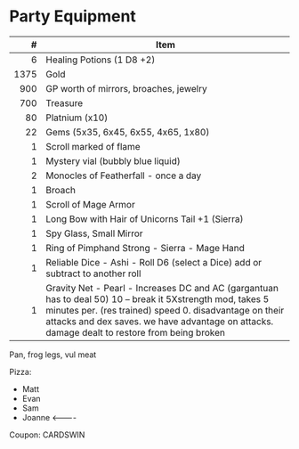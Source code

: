 # Party Equipment

\#  | Item
--: | ---------
6   | Healing Potions (1 D8 +2)
1375| Gold
900 | GP worth of mirrors, broaches, jewelry
700 | Treasure 
80  | Platnium (x10)
22  | Gems (5x35, 6x45, 6x55, 4x65, 1x80)
1   | Scroll marked of flame
1   | Mystery vial (bubbly blue liquid)
2   | Monocles of Featherfall - once a day
1   | Broach   
1   | Scroll of Mage Armor
1   | Long Bow with Hair of Unicorns Tail +1 (Sierra)
1   | Spy Glass, Small Mirror 
1   | Ring of Pimphand Strong - Sierra - Mage Hand
1   | Reliable Dice - Ashi - Roll D6 (select a Dice) add or subtract to another roll 
1   | Gravity Net - Pearl - Increases DC and AC (gargantuan has to deal 50) 10 – break it 5Xstrength mod, takes 5 minutes per. (res trained) speed 0.  disadvantage on their attacks and dex saves. we have advantage on attacks. damage dealt to restore from being broken

Pan, frog legs, vul meat

Pizza:
- Matt 
- Evan 
- Sam  
- Joanne <----

Coupon: CARDSWIN

